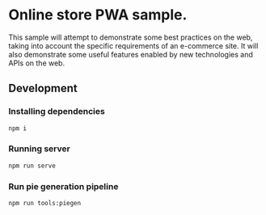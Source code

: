 # Online store PWA sample.

This sample will attempt to demonstrate some best practices on the web, taking
into account the specific requirements of an e-commerce site. It will also
demonstrate some useful features enabled by new technologies and APIs on the
web.

## Development

### Installing dependencies

```sh
npm i
```

### Running server

```sh
npm run serve
```

### Run pie generation pipeline

```sh
npm run tools:piegen
```
